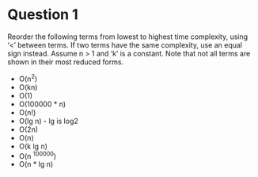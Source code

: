 # Question 1
Reorder the following terms from lowest to highest time complexity, using ‘<’ between terms. If two terms have the same complexity, use an equal sign instead. Assume n > 1 and ‘k’ is a constant. Note that not all terms are shown in their most reduced forms.
- O(n<sup>2</sup>)    
- O(kn)  
- O(1)  
- O(100000 * n)  
- O(n!)  
- O(lg n)  - lg is log2  
- O(2n)  
- O(n)  
- O(k lg n)  
- O(n <sup>100000</sup>)  
- O(n * lg n)  
